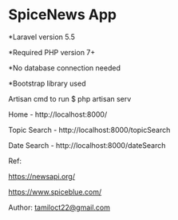 # SpiceNews App

*Laravel version 5.5

*Required PHP version 7+

*No database connection needed

*Bootstrap library used

Artisan cmd to run
$ php artisan serv

Home - http://localhost:8000/

Topic Search - http://localhost:8000/topicSearch

Date Search - http://localhost:8000/dateSearch

Ref:

https://newsapi.org/

https://www.spiceblue.com/

Author:
tamiloct22@gmail.com